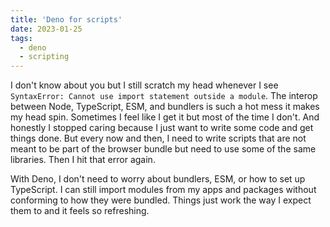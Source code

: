 ```yaml
---
title: 'Deno for scripts'
date: 2023-01-25
tags:
  - deno
  - scripting
---
```


I don't know about you but I still scratch my head whenever I see `SyntaxError: Cannot use import statement outside a module`. The interop between Node, TypeScript, ESM, and bundlers is such a hot mess it makes my head spin. Sometimes I feel like I get it but most of the time I don't. And honestly I stopped caring because I just want to write some code and get things done. But every now and then, I need to write scripts that are not meant to be part of the browser bundle but need to use some of the same libraries. Then I hit that error again.

With Deno, I don't need to worry about bundlers, ESM, or how to set up TypeScript. I can still import modules from my apps and packages without conforming to how they were bundled. Things just work the way I expect them to and it feels so refreshing.

